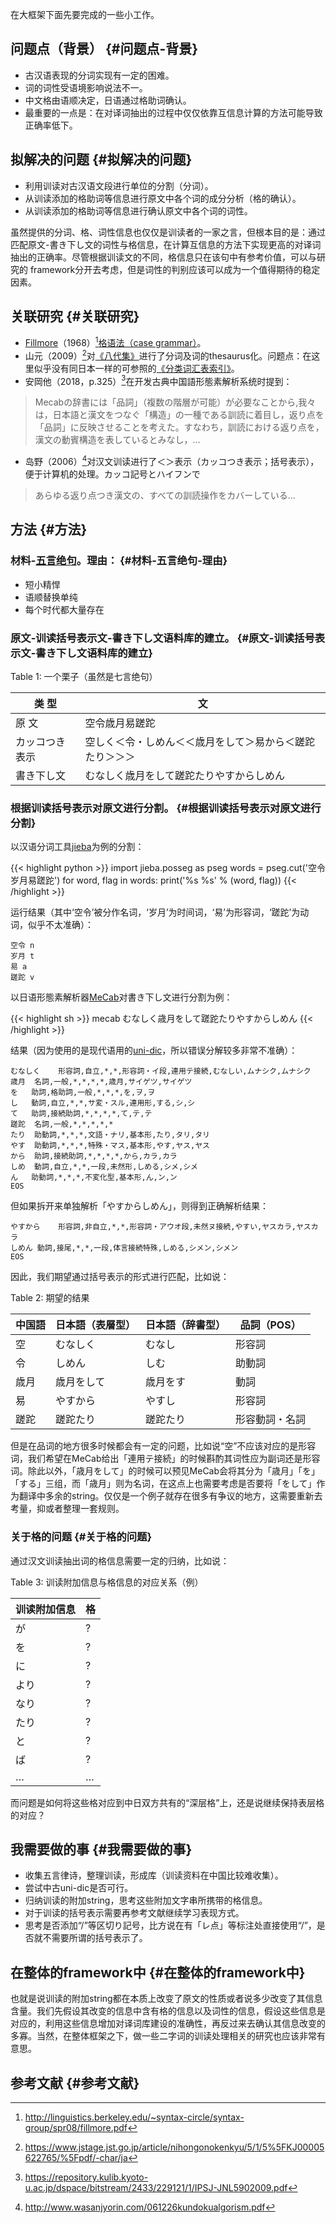 
在大框架下面先要完成的一些小工作。


## 问题点（背景） {#问题点-背景}

-   古汉语表现的分词实现有一定的困难。
-   词的词性受语境影响说法不一。
-   中文格由语顺决定，日语通过格助词确认。
-   最重要的一点是：在对译词抽出的过程中仅仅依靠互信息计算的方法可能导致正确率低下。

<!--more-->


## 拟解决的问题 {#拟解决的问题}

-   利用训读对古汉语文段进行单位的分割（分词）。
-   从训读添加的格助词等信息进行原文中各个词的成分分析（格的确认）。
-   从训读添加的格助词等信息进行确认原文中各个词的词性。

虽然提供的分词、格、词性信息也仅仅是训读者的一家之言，但根本目的是：通过匹配原文-書き下し文的词性与格信息，在计算互信息的方法下实现更高的对译词抽出的正确率。尽管根据训读文的不同，格信息只在该句中有参考价值，可以与研究的
framework分开去考虑，但是词性的判别应该可以成为一个值得期待的稳定因素。


## 关联研究 {#关联研究}

-   [Fillmore](https://en.wikipedia.org/wiki/Charles%5FJ.%5FFillmore)（1968）[^fn:1][格语法（case grammar）](https://en.wikipedia.org/wiki/Case%5Fgrammar)。
-   山元（2009）[^fn:2]对[《八代集》](https://kotobank.jp/word/八代集-114801)进行了分词及词的thesaurus化。问题点：在这里似乎没有同日本一样的可参照的[《分类词汇表索引》](https://pj.ninjal.ac.jp/corpus%5Fcenter/goihyo.html)。
-   安岡他（2018，p.325）[^fn:3]在开发古典中国語形態素解析系统时提到：

> Mecabの辞書には「品詞」（複数の階層が可能）が必要なことから,我々は，日本語と漢文をつなぐ「構造」の一種である訓読に着目し，返り点を「品詞」に反映させることを考えた。すなわち，訓読における返り点を，漢文の動賓構造を表しているとみなし，…

-   岛野（2006）[^fn:4]对汉文训读进行了＜＞表示（カッコつき表示；括号表示），便于计算机的处理。カッコ記号とハイフンで

> あらゆる返り点つき漢文の、すべての訓読操作をカバーしている…


## 方法 {#方法}


### 材料-[五言绝句](https://zh.wikipedia.org/wiki/五言絕句)。理由： {#材料-五言绝句-理由}

-   短小精悍
-   语顺替换单纯
-   每个时代都大量存在


### 原文-训读括号表示文-書き下し文语料库的建立。 {#原文-训读括号表示文-書き下し文语料库的建立}

<div class="table-caption">
  <span class="table-number">Table 1</span>:
  一个栗子（虽然是七言绝句）
</div>

| 类 型   | 文                           |
|-------|-----------------------------|
| 原 文   | 空令歳月易蹉跎               |
| カッコつき表示 | 空しく＜令・しめん＜＜歳月をして＞易から＜蹉跎たり＞＞＞ |
| 書き下し文 | むなしく歳月をして蹉跎たりやすからしめん |


### 根据训读括号表示对原文进行分割。 {#根据训读括号表示对原文进行分割}

以汉语分词工具[jieba](https://github.com/fxsjy/jieba)为例的分割：

{{< highlight python >}}
import jieba.posseg as pseg
words = pseg.cut('空令岁月易蹉跎')
for word, flag in words:
    print('%s %s' % (word, flag))
{{< /highlight >}}

运行结果（其中‘空令’被分作名词，‘岁月’为时间词，‘易’为形容词，‘蹉跎’为动词，似乎不太准确）：

```text
空令 n
岁月 t
易 a
蹉跎 v
```

以日语形態素解析器[MeCab](https://taku910.github.io/mecab/)对書き下し文进行分割为例：

{{< highlight sh >}}
mecab
むなしく歳月をして蹉跎たりやすからしめん
{{< /highlight >}}

结果（因为使用的是现代语用的[uni-dic](https://unidic.ninjal.ac.jp/)，所以错误分解较多非常不准确）：

```text
むなしく	形容詞,自立,*,*,形容詞・イ段,連用テ接続,むなしい,ムナシク,ムナシク
歳月	名詞,一般,*,*,*,*,歳月,サイゲツ,サイゲツ
を	助詞,格助詞,一般,*,*,*,を,ヲ,ヲ
し	動詞,自立,*,*,サ変・スル,連用形,する,シ,シ
て	助詞,接続助詞,*,*,*,*,て,テ,テ
蹉跎	名詞,一般,*,*,*,*,*
たり	助動詞,*,*,*,文語・ナリ,基本形,たり,タリ,タリ
やす	助動詞,*,*,*,特殊・マス,基本形,やす,ヤス,ヤス
から	助詞,接続助詞,*,*,*,*,から,カラ,カラ
しめ	動詞,自立,*,*,一段,未然形,しめる,シメ,シメ
ん	助動詞,*,*,*,不変化型,基本形,ん,ン,ン
EOS
```

但如果拆开来单独解析「やすからしめん」，则得到正确解析结果：

```text
やすから	形容詞,非自立,*,*,形容詞・アウオ段,未然ヌ接続,やすい,ヤスカラ,ヤスカラ
しめん	動詞,接尾,*,*,一段,体言接続特殊,しめる,シメン,シメン
EOS
```

因此，我们期望通过括号表示的形式进行匹配，比如说：

<div class="table-caption">
  <span class="table-number">Table 2</span>:
  期望的结果
</div>

| 中国語 | 日本語（表層型） | 日本語（辞書型） | 品詞（POS） |
|-----|----------|----------|---------|
| 空  | むなしく | むなし　 | 形容詞  |
| 令  | しめん   | しむ     | 助動詞  |
| 歳月 | 歳月をして | 歳月をす | 動詞    |
| 易  | やすから | やすし   | 形容詞  |
| 蹉跎 | 蹉跎たり | 蹉跎たり | 形容動詞・名詞 |

但是在品词的地方很多时候都会有一定的问题，比如说“空”不应该对应的是形容词，我们希望在MeCab给出「連用テ接続」的时候斟酌其词性应为副词还是形容词。除此以外，「歳月をして」的时候可以预见MeCab会将其分为「歳月」「を」「する」三组，而「歳月」则为名词，在这点上也需要考虑是否要将「をして」作为翻译中多余的string。仅仅是一个例子就存在很多有争议的地方，这需要重新去考量，抑或者整理一套规则。


### 关于格的问题 {#关于格的问题}

通过汉文训读抽出词的格信息需要一定的归纳，比如说：

<div class="table-caption">
  <span class="table-number">Table 3</span>:
  训读附加信息与格信息的对应关系（例）
</div>

| 训读附加信息 | 格 |
|--------|---|
| が     | ? |
| を     | ? |
| に     | ? |
| より   | ? |
| なり   | ? |
| たり   | ? |
| と     | ? |
| ば     | ? |
| …      | … |

而问题是如何将这些格对应到中日双方共有的“深层格”上，还是说继续保持表层格的对应？


## 我需要做的事 {#我需要做的事}

-   收集五言律诗，整理训读，形成库（训读资料在中国比较难收集）。
-   尝试中古uni-dic是否可行。
-   归纳训读的附加string，思考这些附加文字串所携带的格信息。
-   对于训读的括号表示需要再参考文献继续学习表现方式。
-   思考是否添加“/”等区切り記号，比方说在有「レ点」等标注处直接使用“/”，是否就不需要所谓的括号表示了。


## 在整体的framework中 {#在整体的framework中}

也就是说训读的附加string都在本质上改变了原文的性质或者说多少改变了其信息含量。我们先假设其改变的信息中含有格的信息以及词性的信息，假设这些信息是对应的，利用这些信息增加对译词库建设的准确性，再反过来去确认其信息改变的多寡。当然，在整体框架之下，做一些二字词的训读处理相关的研究也应该非常有意思。


## 参考文献 {#参考文献}

[^fn:1]: <http://linguistics.berkeley.edu/~syntax-circle/syntax-group/spr08/fillmore.pdf>
[^fn:2]: <https://www.jstage.jst.go.jp/article/nihongonokenkyu/5/1/5%5FKJ00005622765/%5Fpdf/-char/ja>
[^fn:3]: <https://repository.kulib.kyoto-u.ac.jp/dspace/bitstream/2433/229121/1/IPSJ-JNL5902009.pdf>
[^fn:4]: <http://www.wasanjyorin.com/061226kundokualgorism.pdf>
